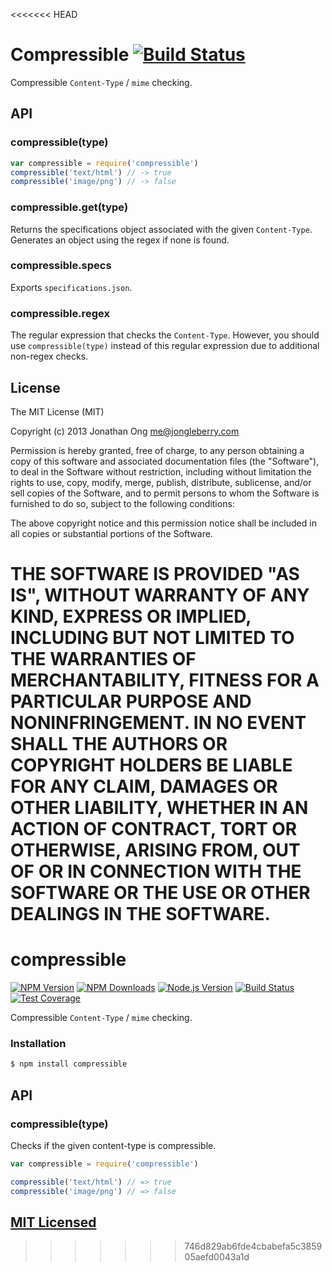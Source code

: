 <<<<<<< HEAD
# Compressible [![Build Status](https://travis-ci.org/expressjs/compressible.png)](https://travis-ci.org/expressjs/compressible)

Compressible `Content-Type` / `mime` checking.

## API

### compressible(type)

```js
var compressible = require('compressible')
compressible('text/html') // -> true
compressible('image/png') // -> false
```

### compressible.get(type)

Returns the specifications object associated with the given `Content-Type`.
Generates an object using the regex if none is found.

### compressible.specs

Exports `specifications.json`.

### compressible.regex

The regular expression that checks the `Content-Type`.
However, you should use `compressible(type)` instead of this regular expression due to additional non-regex checks.

## License

The MIT License (MIT)

Copyright (c) 2013 Jonathan Ong me@jongleberry.com

Permission is hereby granted, free of charge, to any person obtaining a copy
of this software and associated documentation files (the "Software"), to deal
in the Software without restriction, including without limitation the rights
to use, copy, modify, merge, publish, distribute, sublicense, and/or sell
copies of the Software, and to permit persons to whom the Software is
furnished to do so, subject to the following conditions:

The above copyright notice and this permission notice shall be included in
all copies or substantial portions of the Software.

THE SOFTWARE IS PROVIDED "AS IS", WITHOUT WARRANTY OF ANY KIND, EXPRESS OR
IMPLIED, INCLUDING BUT NOT LIMITED TO THE WARRANTIES OF MERCHANTABILITY,
FITNESS FOR A PARTICULAR PURPOSE AND NONINFRINGEMENT. IN NO EVENT SHALL THE
AUTHORS OR COPYRIGHT HOLDERS BE LIABLE FOR ANY CLAIM, DAMAGES OR OTHER
LIABILITY, WHETHER IN AN ACTION OF CONTRACT, TORT OR OTHERWISE, ARISING FROM,
OUT OF OR IN CONNECTION WITH THE SOFTWARE OR THE USE OR OTHER DEALINGS IN
THE SOFTWARE.
=======
# compressible

[![NPM Version][npm-image]][npm-url]
[![NPM Downloads][downloads-image]][downloads-url]
[![Node.js Version][node-version-image]][node-version-url]
[![Build Status][travis-image]][travis-url]
[![Test Coverage][coveralls-image]][coveralls-url]

Compressible `Content-Type` / `mime` checking.

### Installation

```bash
$ npm install compressible
```

## API

### compressible(type)

Checks if the given content-type is compressible.

```js
var compressible = require('compressible')

compressible('text/html') // => true
compressible('image/png') // => false
```

## [MIT Licensed](LICENSE)

[npm-image]: https://img.shields.io/npm/v/compressible.svg?style=flat
[npm-url]: https://npmjs.org/package/compressible
[node-version-image]: https://img.shields.io/badge/node.js-%3E%3D_0.6-brightgreen.svg?style=flat
[node-version-url]: http://nodejs.org/download/
[travis-image]: https://img.shields.io/travis/jshttp/compressible.svg?style=flat
[travis-url]: https://travis-ci.org/jshttp/compressible
[coveralls-image]: https://img.shields.io/coveralls/jshttp/compressible.svg?style=flat
[coveralls-url]: https://coveralls.io/r/jshttp/compressible?branch=master
[downloads-image]: https://img.shields.io/npm/dm/compressible.svg?style=flat
[downloads-url]: https://npmjs.org/package/compressible
>>>>>>> 746d829ab6fde4cbabefa5c385905aefd0043a1d
